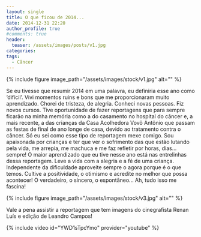 ```yaml
---
layout: single
title: O que ficou de 2014...
date: 2014-12-31 22:20
author_profile: true
#comments: true
header:
  teaser: /assets/images/posts/v1.jpg
categories: 
tags:
  - Câncer
---
```


{% include figure image_path="/assets/images/stock/v1.jpg" alt=""  %}

Se eu tivesse que resumir 2014 em uma palavra, eu definiria esse ano como ‘difícil’. Vivi momentos ruins e bons que me proporcionaram muito aprendizado. Chorei de tristeza, de alegria. Conheci novas pessoas. Fiz novos cursos. Tive oportunidade de fazer reportagens que para sempre ficarão na minha memória como a do casamento no hospital do câncer e, a mais recente, a das crianças da Casa Acolhedora Vovô Antônio que passam as festas de final de ano longe de casa, devido ao tratamento contra o câncer. Só eu sei como esse tipo de reportagem mexe comigo. Sou apaixonada por crianças e ter que ver o sofrimento das que estão lutando pela vida, me arrepia, me machuca e me faz refletir por horas, dias... sempre! O maior aprendizado que eu tive nesse ano está nas entrelinhas dessa reportagem. Leve a vida com a alegria e a fé de uma criança. Independente da dificuldade aproveite sempre o agora porque é o que temos. Cultive a positividade, o otimismo e acredite no melhor que possa acontecer! O verdadeiro, o sincero, o espontâneo... Ah, tudo isso me fascina!


{% include figure image_path="/assets/images/stock/v3.jpg" alt=""  %}

Vale a pena assistir a reportagem que tem imagens do cinegrafista Renan Luís e edição de Leandro Campos!

{% include video id="YWD1sTpcYmo" provider="youtube" %}

